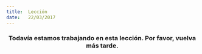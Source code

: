 ```yaml
---
title:  Lección
date:   22/03/2017
---
```


### <center>Todavía estamos trabajando en esta lección. Por favor, vuelva más tarde.</center>